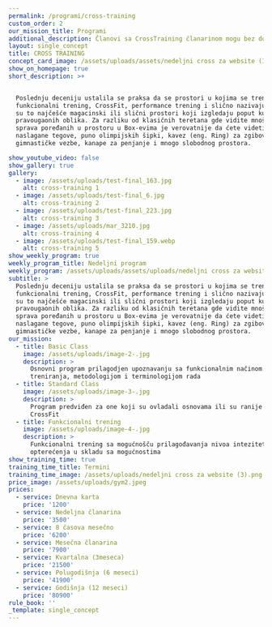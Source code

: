 ```yaml
---
permalink: /programi/cross-training
custom_order: 2
our_mission_title: Programi
additional_description: Članovi sa CrossTraining članarinom mogu bez doplate koristiti GYM departman
layout: single_concept
title: CROSS TRAINING
concept_card_image: /assets/uploads/assets/nedeljni cross za website (10).png
show_on_homepage: true
short_description: >+


  Poslednju deceniju ustalila se praksa da se prostori u kojima se trenira
  funkcionalni trening, CrossFit, performance trening i slično nazivaju BOX jer
  su to najčešće magacinski ili slični prostori koji izgledaju poput kutiija
  pravougaonih oblika. Za razliku od klasičnih teretana gde vidite mnoštvo
  sprava poređanih u prostoru u Box-evima je verovatnije da ćete videti uredno
  naslagane tegove, puno olimpijskih šipki, kavez (eng. Ring) za zgibove i
  gimnastičke vezbe, kanape za penjanje i mnogo slobodnog prostora.

show_youtube_video: false
show_gallery: true
gallery:
  - image: /assets/uploads/test-final_163.jpg
    alt: cross-training 1
  - image: /assets/uploads/test-final_6.jpg
    alt: cross-training 2
  - image: /assets/uploads/test-final_223.jpg
    alt: cross-training 3
  - image: /assets/uploads/mar_3210.jpg
    alt: cross-training 4
  - image: /assets/uploads/test-final_159.webp
    alt: cross-training 5
show_weekly_program: true
weekly_program_title: Nedeljni program
weekly_program: /assets/uploads/assets/uploads/nedeljni cross za website (9).png
subtitle: >
  Poslednju deceniju ustalila se praksa da se prostori u kojima se trenira
  funkcionalni trening, CrossFit, performance trening i slično nazivaju BOX jer
  su to najčešće magacinski ili slični prostori koji izgledaju poput kutiija
  pravougaonih oblika. Za razliku od klasičnih teretana gde vidite mnoštvo
  sprava poređanih u prostoru u Box-evima je verovatnije da ćete videti uredno
  naslagane tegove, puno olimpijskih šipki, kavez (eng. Ring) za zgibove i
  gimnastičke vezbe, kanape za penjanje i mnogo slobodnog prostora.
our_mission:
  - title: Basic Class
    image: /assets/uploads/image-2-.jpg
    description: >
      Osnovni program prilagodjen upoznavanju sa funkcionalnim načinom
      treniranja, metodologijom i terminologijom rada
  - title: Standard Class
    image: /assets/uploads/image-3-.jpg
    description: >
      Program predviđen za one koji su ovladali osnovama ili su ranije trenirali
      CrossFit
  - title: Funkcionalni trening
    image: /assets/uploads/image-4-.jpg
    description: >
      Funkcionalni trening sa mogućnošču prilagođavanja nivoa inteziteta i
      opterećenja u skladu sa mogućnostima
show_training_time: true
training_time_title: Termini
training_time_image: /assets/uploads/nedeljni cross za website (3).png
price_image: /assets/uploads/gym2.jpeg
prices:
  - service: Dnevna karta
    price: '1200'
  - service: Nedeljna članarina
    price: '3500'
  - service: 8 časova mesečno
    price: '6200'
  - service: Mesečna članarina
    price: '7900'
  - service: Kvartalna (3meseca)
    price: '21500'
  - service: Polugodišnja (6 meseci)
    price: '41900'
  - service: Godišnja (12 meseci)
    price: '80900'
rule_book: ''
_template: single_concept
---
```


